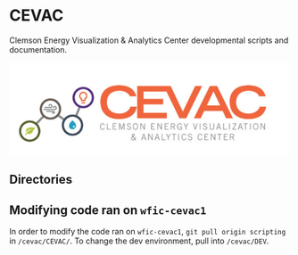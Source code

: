 # CEVAC
Clemson Energy Visualization & Analytics Center developmental scripts
and documentation.

![CEVAC Logo](pics/cevac_logo.PNG)

## Directories


## Modifying code ran on `wfic-cevac1`
In order to modify the code ran on `wfic-cevac1`, `git pull origin scripting`
in `/cevac/CEVAC/`. To change the dev environment, pull into `/cevac/DEV`.
